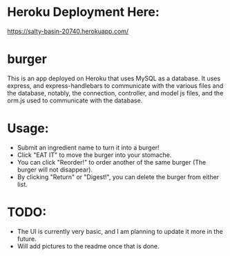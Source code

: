 # Heroku Deployment Here:
https://salty-basin-20740.herokuapp.com/

# burger

This is an app deployed on Heroku that uses MySQL as a database.
It uses express, and express-handlebars to communicate with the various files and the database,
notably, the connection, controller, and model js files, and the orm.js used to communicate with the database.

# Usage:
 - Submit an ingredient name to turn it into a burger!
 - Click "EAT IT" to move the burger into your stomache.
 - You can click "Reorder!" to order another of the same burger (The burger will not disappear).
 - By clicking "Return" or "Digest!", you can delete the burger from either list.

# TODO:
 - The UI is currently very basic, and I am planning to update it more in the future.
 - Will add pictures to the readme once that is done.
